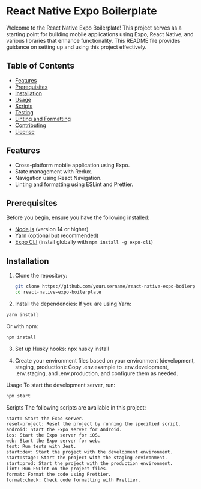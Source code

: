 # React Native Expo Boilerplate

Welcome to the React Native Expo Boilerplate! This project serves as a starting point for building mobile applications using Expo, React Native, and various libraries that enhance functionality. This README file provides guidance on setting up and using this project effectively.

## Table of Contents

- [Features](#features)
- [Prerequisites](#prerequisites)
- [Installation](#installation)
- [Usage](#usage)
- [Scripts](#scripts)
- [Testing](#testing)
- [Linting and Formatting](#linting-and-formatting)
- [Contributing](#contributing)
- [License](#license)

## Features

- Cross-platform mobile application using Expo.
- State management with Redux.
- Navigation using React Navigation.
- Linting and formatting using ESLint and Prettier.

## Prerequisites

Before you begin, ensure you have the following installed:

- [Node.js](https://nodejs.org/en/) (version 14 or higher)
- [Yarn](https://classic.yarnpkg.com/lang/en/docs/install/#windows-stable) (optional but recommended)
- [Expo CLI](https://docs.expo.dev/get-started/installation/) (install globally with `npm install -g expo-cli`)

## Installation

1. Clone the repository:

   ```bash
   git clone https://github.com/yourusername/react-native-expo-boilerplate.git
   cd react-native-expo-boilerplate
   ```

2. Install the dependencies:
   If you are using Yarn:

```bash
yarn install
```

Or with npm:

```bash
npm install

```

3. Set up Husky hooks:
   npx husky install

4. Create your environment files based on your environment (development, staging, production):
   Copy .env.example to .env.development, .env.staging, and .env.production, and configure them as needed.

Usage
To start the development server, run:

```bash
npm start
```

Scripts
The following scripts are available in this project:

```bash
start: Start the Expo server.
reset-project: Reset the project by running the specified script.
android: Start the Expo server for Android.
ios: Start the Expo server for iOS.
web: Start the Expo server for web.
test: Run tests with Jest.
start:dev: Start the project with the development environment.
start:stage: Start the project with the staging environment.
start:prod: Start the project with the production environment.
lint: Run ESLint on the project files.
format: Format the code using Prettier.
format:check: Check code formatting with Prettier.
```
